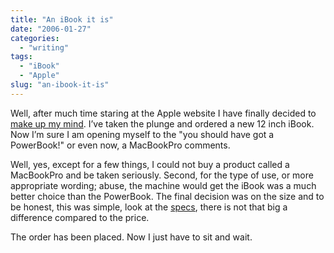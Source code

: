 ```yaml
---
title: "An iBook it is"
date: "2006-01-27"
categories:
  - "writing"
tags: 
  - "iBook"
  - "Apple"
slug: "an-ibook-it-is"
---
```


Well, after much time staring at the Apple website I have finally decided to [make up my mind](https://adamchamberlin.info/2005/12/ibook-or-powerbook/). I’ve taken the plunge and ordered a new 12 inch iBook. Now I’m sure I am opening myself to the "you should have got a PowerBook!" or even now, a MacBookPro comments.

Well, yes, except for a few things, I could not buy a product called a MacBookPro and be taken seriously. Second, for the type of use, or more appropriate wording; abuse, the machine would get the iBook was a much better choice than the PowerBook.
The final decision was on the size and to be honest, this was simple, look at the [specs](https://www.apple.com/uk/ibook/specs.html), there is not that big a difference compared to the price.

The order has been placed. Now I just have to sit and wait.
